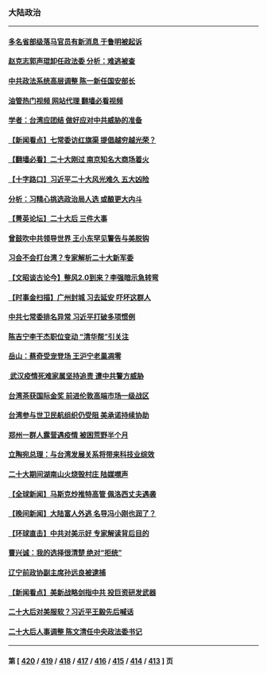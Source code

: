 ### 大陆政治
---
#### [多名省部级落马官员有新消息 于鲁明被起诉](../../pages/ncid277/n13855737.md?10302045) 
#### [赵克志郭声琨卸任政法委 分析：难逃被查](../../pages/ncid277/n13855676.md?10302045) 
#### [中共政法系统高层调整 陈一新任国安部长](../../pages/ncid277/n13855686.md?10302045) 
#### [油管热门视频 网站代理 翻墙必看视频](http://132.145.103.77:81/youtube.html?10302045)
#### [学者：台湾应团结 做好应对中共威胁的准备](../../pages/ncid277/n13855630.md?10302045) 
#### [【新闻看点】七常委访红旗渠 提倡越穷越光荣？](../../pages/ncid277/n13855503.md?10302045) 
#### [【翻墙必看】二十大刚过 南京知名大商场着火](../../pages/ncid277/n13855597.md?10302045) 
#### [【十字路口】习近平二十大风光难久 五大凶险](../../pages/ncid277/n13855330.md?10302045) 
#### [分析：习精心挑选政治局人选 或酿更大内斗](../../pages/ncid277/n13855501.md?10302045) 
#### [【菁英论坛】二十大后 三件大事](../../pages/ncid277/n13855500.md?10302045) 
#### [曾鼓吹中共领导世界 王小东罕见警告与美脱钩](../../pages/ncid277/n13855237.md?10302045) 
#### [习会不会打台湾？专家解析二十大新军委](../../pages/ncid277/n13855095.md?10302045) 
#### [【文昭谈古论今】整风2.0到来？李强暗示急转弯](../../pages/ncid277/n13855369.md?10302045) 
#### [【时事金扫描】广州封城 习去延安 吓坏这群人](../../pages/ncid277/n13855036.md?10302045) 
#### [中共七常委排名异常 习近平打破多项惯例](../../pages/ncid277/n13855298.md?10302045) 
#### [陈吉宁李干杰职位变动 “清华帮”引关注](../../pages/ncid277/n13854997.md?10302045) 
#### [岳山：蔡奇受宠登场 王沪宁老巢凋零](../../pages/ncid277/n13855180.md?10302045) 
#### [ 武汉疫情死难家属坚持追责 遭中共警方威胁](../../pages/ncid277/n13855282.md?10302045) 
#### [台湾茶获国际金奖 前进伦敦高端市场一级战区](../../pages/ncid277/n13855255.md?10302045) 
#### [台湾参与世卫民航组织仍受阻 美承诺持续协助](../../pages/ncid277/n13855299.md?10302045) 
#### [郑州一群人露营遇疫情 被困荒野半个月](../../pages/ncid277/n13855242.md?10302045) 
#### [立陶宛总理：与台湾发展关系将带来科技业综效](../../pages/ncid277/n13855197.md?10302045) 
#### [二十大期间湖南山火烧毁村庄 陆媒噤声](../../pages/ncid277/n13855083.md?10302045) 
#### [【全球新闻】马斯克炒推特高管 佩洛西丈夫遇袭](../../pages/ncid277/n13854985.md?10302045) 
#### [【晚间新闻】大陆富人外逃 名导冯小刚也润了？](../../pages/ncid277/n13854980.md?10302045) 
#### [【环球直击】中共对美示好 专家解读背后目的](../../pages/ncid277/n13854978.md?10302045) 
#### [曹兴诚：我的选择很清楚 绝对“拒统”](../../pages/ncid277/n13854520.md?10302045) 
#### [辽宁前政协副主席孙远良被逮捕](../../pages/ncid277/n13855189.md?10302045) 
#### [【新闻看点】美新战略剑指中共 投巨资研发武器](../../pages/ncid277/n13854999.md?10302045) 
#### [二十大后对美服软？习近平王毅先后喊话](../../pages/ncid277/n13855160.md?10302045) 
#### [二十大后人事调整 陈文清任中央政法委书记](../../pages/ncid277/n13855058.md?10302045) 

---
#### 第 [ [420](./420.md?10302045) / [419](./419.md?10302045) / [418](./418.md?10302045) / [417](./417.md?10302045) / [416](./416.md?10302045) / [415](./415.md?10302045) / [414](./414.md?10302045) / [413](./413.md?10302045) ] 页
